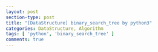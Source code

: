 ```yaml
---
layout: post
section-type: post
title: "[DataStructure] binary_search_tree by python3"
categories: DataStructure, Algorithm
tags: [ 'python', 'binary_search_tree' ]
comments: true
---
```

